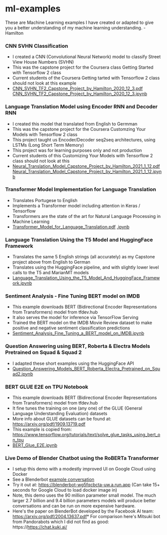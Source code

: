 # ml-examples
These are Machine Learning examples I have created or adapted to give you a better understanding of my machine learning understanding. - Hamilton

### CNN SVHN Classification
* I created a CNN (Convolutional Neural Network) model to classify Street View House Numbers (SVHN)
* This was the capstone project for the Coursera class Getting Started with Tensorflow 2 class 
* Current students of the Coursera Getting tarted with Tensorflow 2 class should not look at this example 
* [CNN_SVHN_TF2_Capstone_Project_by_Hamilton_2020_12_3.pdf](CNN_SVHN_TF2_Capstone_Project_by_Hamilton_2020_12_3.pdf) [CNN_SVHN_TF2_Capstone_Project_by_Hamilton_2020_12_3.ipynb](.ipynb)

### Language Translation Model using Encoder RNN and Decoder RNN
* I created this model that translated from English to Germman
* This was the capstone project for the Coursera Customzing Your Models with Tensorflow 2 class 
* This project taught us Encoder/Decoder seq2seq architectures, using LSTMs (Long Short Term Memory)
* This project was for learning purposes only and not production
* Current students of this Customizing Your Models with Tensorflow 2 class should not look at this
* [Neural_Translation_Model_Capstone_Project_by_Hamilton_2021_1_12.pdf](Neural_Translation_Model_Capstone_Project_by_Hamilton_2021_1_12.pdf) [Neural_Translation_Model_Capstone_Project_by_Hamilton_2021_1_12.ipynb](Neural_Translation_Model_Capstone_Project_by_Hamilton_2021_1_12.ipynb)

### Transformer Model Implementation for Language Translation
* Translates Portugese to English 
* Implements a Transformer model including attention in Keras / Tensorflow
* Transformers are the state of the art for Natural Language Processing in Machine Learning
* [Transformer_Model_for_Language_Translation.pdf](Transformer_Model_for_Language_Translation.pdf) [.ipynb](Transformer_Model_for_Language_Translation.ipynb)

### Language Translation Using the T5 Model and HuggingFace Framework
* Translates the same 5 English strings (all accurately) as my Capstone project above from English to German
* Translates using the HuggingFace pipeline, and with slightly lower level calls to the T5 and MarianMT models
* [Language_Translation_Using_the_T5_Model_And_HuggingFace_Framework.ipynb](Language_Translation_Using_the_T5_Model_And_HuggingFace_Framework.ipynb) 

### Sentiment Analysis - Fine Tuning BERT model on IMDB
* This example downloads BERT (Bidirectional Encoder Representations from Transformers) model from tfdev.hub
* It also serves the model for inference via TensorFlow Serving
* Trained the BERT model on the IMDB Movie Review dataset to make positive and negative sentiment classification predictions
* [Sentiment_Analysis_Fine_Tuning_a_BERT_model_on_IMDB.ipynb](Sentiment_Analysis_Fine_Tuning_a_BERT_model_on_IMDB.ipynb)

### Question Answering using BERT, Roberta & Electra Models Pretrained on Squad & Squad 2
* I adapted these short examples using the HuggingFace API
* [Question_Answering_Models_BERT_Roberta_Electra_Pretrained_on_Squad2.ipynb](Question_Answering_Models_BERT_Roberta_Electra_Pretrained_on_Squad2.ipynb)

### BERT GLUE E2E on TPU Notebook
* This example downloads BERT (Bidirectional Encoder Representations from Transformers) model from tfdev.hub
* It fine tunes the training on one (any one) of the GLUE (General Language Understanding Evaluation) datasets
* More info about GLUE datasets can be found at: https://arxiv.org/pdf/1909.13719.pdf
* This example is copied from: https://www.tensorflow.org/tutorials/text/solve_glue_tasks_using_bert_on_tpu
* [BERT_Glue_E2E.ipynb](BERT_Glue_E2E.ipynb)

### Live Demo of Blender Chatbot using the RoBERTa Transformer
* I setup this demo with a modestly improved UI on Google Cloud using Docker
* See a Blenderbot [example conversation](sample-blender-conversation.png)
* Try it out at: https://blenderbot-wg5fqcbcta-uw.a.run.app (Can take 15+ seconds for Google Cloud to load docker image in) 
* Note, this demo uses the 90 million parameter small model. The much larger 2.7 billion and 9.4 billion parameters models will produce better conversations and can be run on more expensive hardware.
* Here's the paper on BlenderBot developed by the Facebook AI team: https://arxiv.org/pdf/2004.13637.pdf* For comparison here's Mitsuki bot from Pandorabots which I did not find as good: https://https://chat.kuki.ai/
